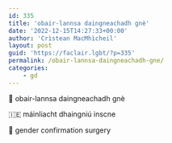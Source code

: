 ```yaml
---
id: 335
title: 'obair-lannsa daingneachadh gnè'
date: '2022-12-15T14:27:33+00:00'
author: 'Crìstean MacMhìcheil'
layout: post
guid: 'https://faclair.lgbt/?p=335'
permalink: /obair-lannsa-daingneachadh-gne/
categories:
    - gd
---
```


&#x1f3f4;&#xe0067;&#xe0062;&#xe0073;&#xe0063;&#xe0074;&#xe007f; obair-lannsa daingneachadh gnè

&#x1f1ee;&#x1f1ea; máinliacht dhaingniú inscne

&#x1f3f4;&#xe0067;&#xe0062;&#xe0065;&#xe006e;&#xe0067;&#xe007f; gender confirmation surgery